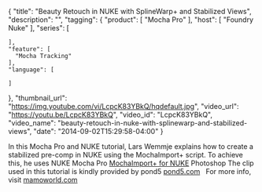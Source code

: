 {
  "title": "Beauty Retouch in NUKE with SplineWarp+ and Stabilized Views",
  "description": "",
  "tagging": {
    "product": [
      "Mocha Pro"
    ],
    "host": [
      "Foundry Nuke"
    ],
    "series": [

    ],
    "feature": [
      "Mocha Tracking"
    ],
    "language": [

    ]
  },
  "thumbnail_url": "https://img.youtube.com/vi/LcpcK83YBkQ/hqdefault.jpg",
  "video_url": "https://youtu.be/LcpcK83YBkQ",
  "video_id": "LcpcK83YBkQ",
  "video_name": "beauty-retouch-in-nuke-with-splinewarp-and-stabilized-views",
  "date": "2014-09-02T15:29:58-04:00"
}

In this Mocha Pro and NUKE tutorial, Lars Wemmje explains how to create a stabilized pre-comp in NUKE using the MochaImport+ script. To achieve this, he uses NUKE Mocha Pro [MochaImport+ for NUKE](/store/?collection=partner-products&product=mochaimport-for-nuke) Photoshop The clip used in this tutorial is kindly provided by pond5 [pond5.com](https://www.pond5.com/stock-footage/24634230/mature-caucasian-woman-concerned-face.html)   For more info, visit [mamoworld.com](https://mamoworld.com/tutorials/beauty-retouch-nuke-splinewarp-and-stabilized-views)
